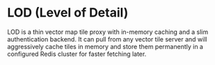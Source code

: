 # LOD (Level of Detail)

LOD is a thin vector map tile proxy with in-memory caching and a slim authentication backend. It can pull from any vector tile server and will aggressively cache tiles in memory and store them permanently in a configured Redis cluster for faster fetching later.
